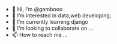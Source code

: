 - 👋 Hi, I’m @gambooo
- 👀 I’m interested in data,web developing,
- 🌱 I’m currently learning django
- 💞️ I’m looking to collaborate on ...
- 📫 How to reach me ...

<!---
gambooo/gambooo is a ✨ special ✨ repository because its `README.md` (this file) appears on your GitHub profile.
You can click the Preview link to take a look at your changes.
--->
